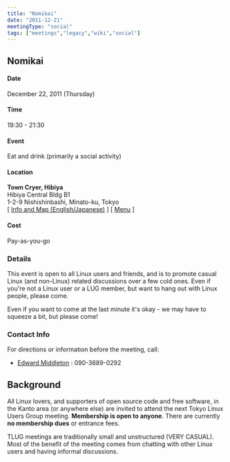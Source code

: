 ```yaml
---
title: "Nomikai"
date: "2011-12-21"
meetingType: "social"
tags: ["meetings","legacy","wiki","social"]
---
```


<h2 id="nomikai">Nomikai</h2>
<h4 id="date">Date</h4>
<p>December 22, 2011 (Thursday)</p>
<h4 id="time">Time</h4>
<p>19:30 - 21:30</p>
<h4 id="event">Event</h4>
<p>Eat and drink (primarily a social activity)</p>
<h4 id="location">Location</h4>
<p><strong>Town Cryer, Hibiya</strong><br />
Hibiya Central Bldg B1<br />
1-2-9 Nishishinbashi, Minato-ku, Tokyo<br />
[ <a href="http://www.towncryer.jp/TChibiya.html">Info and Map (English/Japanese)</a> ]
[ <a href="http://www.towncryer.jp/TCmenu.html">Menu</a> ]</p>
<h4 id="cost">Cost</h4>
<p>Pay-as-you-go</p>
<h3 id="details">Details</h3>
<p>This event is open to all Linux users and friends, and is to promote casual Linux (and non-Linux) related discussions over a few cold ones. Even if you're not a Linux user or a LUG member, but want to hang out with Linux people, please come.</p>
<p>Even if you want to come at the last minute it's okay - we may have to squeeze a bit, but please come!</p>
<h3 id="contact_info">Contact Info</h3>
<p>For directions or information before the meeting, call:</p>
<ul>
<li><a href="./Edward_Middleton">Edward Middleton</a> : 090-3689-0292</li>
</ul>

<h2 id="introduction">Background</h2>
<p>All Linux lovers, and supporters of open source code and free software, in the Kanto area (or anywhere else) are invited to attend the next Tokyo Linux Users Group meeting. <b>Membership is open to anyone</b>. There are currently <b>no membership dues</b> or entrance fees.</p>
<p>TLUG meetings are traditionally small and unstructured (VERY CASUAL). Most of the benefit of the meeting comes from chatting with other Linux users and having informal discussions.</p>
